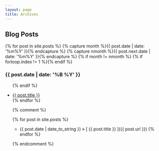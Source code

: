 ```yaml
---
layout: page
title: Archives
---
```


## Blog Posts

{% for post in site.posts %}
  {% capture month %}{{ post.date | date: '%m%Y' }}{% endcapture %}
  {% capture nmonth %}{{ post.next.date | date: '%m%Y' }}{% endcapture %}
    {% if month != nmonth %}
      {% if forloop.index != 1 %}</ul>{% endif %}
      <h3 class="sub-header">{{ post.date | date: '%B %Y' }}</h3><ul>
    {% endif %}
  <li><a href="{{ post.url }}">{{ post.title }}</a></li>
{% endfor %}

{% comment %}

{% for post in site.posts %}
  * {{ post.date | date_to_string }} &raquo; [ {{ post.title }} ]({{ post.url }})
{% endfor %}

{% endcomment %}